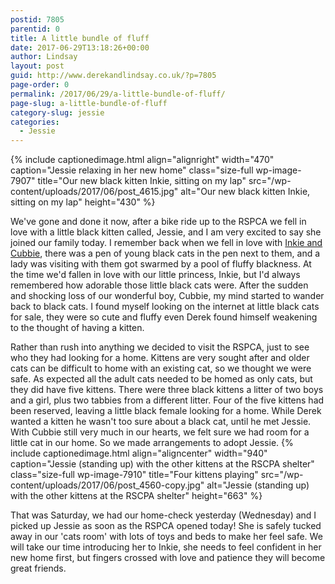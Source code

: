 ```yaml
---
postid: 7805
parentid: 0
title: A little bundle of fluff
date: 2017-06-29T13:18:26+00:00
author: Lindsay
layout: post
guid: http://www.derekandlindsay.co.uk/?p=7805
page-order: 0
permalink: /2017/06/29/a-little-bundle-of-fluff/
page-slug: a-little-bundle-of-fluff
category-slug: jessie
categories:
  - Jessie
---
```

{% include captionedimage.html align="alignright" width="470" caption="Jessie relaxing in her new home" class="size-full wp-image-7907" title="Our new black kitten Inkie, sitting on my lap" src="/wp-content/uploads/2017/06/post_4615.jpg" alt="Our new black kitten Inkie, sitting on my lap" height="430" %} 

We've gone and done it now, after a bike ride up to the RSPCA we fell in love with a little black kitten called, Jessie, and I am very excited to say she joined our family today. I remember back when we fell in love with [Inkie and Cubbie](/inkie/), there was a pen of young black cats in the pen next to them, and a lady was visiting with them got swarmed by a pool of fluffy blackness. At the time we'd fallen in love with our little princess, Inkie, but I'd always remembered how adorable those little black cats were. After the sudden and shocking loss of our wonderful boy, Cubbie, my mind started to wander back to black cats. I found myself looking on the internet at little black cats for sale, they were so cute and fluffy even Derek found himself weakening to the thought of having a kitten.

Rather than rush into anything we decided to visit the RSPCA, just to see who they had looking for a home. Kittens are very sought after and older cats can be difficult to home with an existing cat, so we thought we were safe. As expected all the adult cats needed to be homed as only cats, but they did have five kittens. There were three black kittens a litter of two boys and a girl, plus two tabbies from a different litter. Four of the five kittens had been reserved, leaving a little black female looking for a home. While Derek wanted a kitten he wasn't too sure about a black cat, until he met Jessie. With Cubbie still very much in our hearts, we felt sure we had room for a little cat in our home. So we made arrangements to adopt Jessie. {% include captionedimage.html align="aligncenter" width="940" caption="Jessie (standing up) with the other kittens at the RSCPA shelter" class="size-full wp-image-7910" title="Four kittens playing" src="/wp-content/uploads/2017/06/post_4560-copy.jpg" alt="Jessie (standing up) with the other kittens at the RSCPA shelter" height="663" %} 

That was Saturday, we had our home-check yesterday (Wednesday) and I picked up Jessie as soon as the RSPCA opened today! She is safely tucked away in our 'cats room' with lots of toys and beds to make her feel safe. We will take our time introducing her to Inkie, she needs to feel confident in her new home first, but fingers crossed with love and patience they will become great friends.